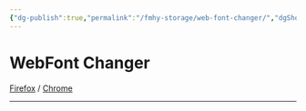 ```yaml
---
{"dg-publish":true,"permalink":"/fmhy-storage/web-font-changer/","dgShowBacklinks":true,"dgShowLocalGraph":true}
---
```


# WebFont Changer

[Firefox](https://addons.mozilla.org/en-US/firefox/addon/web-font-changer/) / [Chrome](https://chrome.google.com/webstore/detail/font-changer/obgkjikcnonokgaiablbenkgjcdbknna)

***